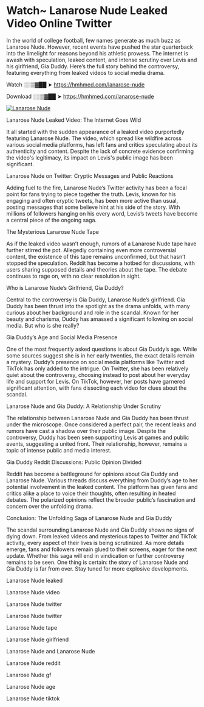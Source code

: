 # Watch~ Lanarose Nude Leaked Video Online Twitter

In the world of college football, few names generate as much buzz as Lanarose Nude. However, recent events have pushed the star quarterback into the limelight for reasons beyond his athletic prowess. The internet is awash with speculation, leaked content, and intense scrutiny over Levis and his girlfriend, Gia Duddy. Here’s the full story behind the controversy, featuring everything from leaked videos to social media drama.

Watch ░░▒▓██ ➤ https://hmhmed.com/lanarose-nude

Download ░░▒▓██ ➤ https://hmhmed.com/lanarose-nude

[![Lanarose Nude](https://i.imgur.com/dJHk4Zq.gif)](https://hmhmed.com/lanarose-nude)

Lanarose Nude Leaked Video: The Internet Goes Wild

It all started with the sudden appearance of a leaked video purportedly featuring Lanarose Nude. The video, which spread like wildfire across various social media platforms, has left fans and critics speculating about its authenticity and content. Despite the lack of concrete evidence confirming the video's legitimacy, its impact on Levis's public image has been significant.

Lanarose Nude on Twitter: Cryptic Messages and Public Reactions

Adding fuel to the fire, Lanarose Nude’s Twitter activity has been a focal point for fans trying to piece together the truth. Levis, known for his engaging and often cryptic tweets, has been more active than usual, posting messages that some believe hint at his side of the story. With millions of followers hanging on his every word, Levis’s tweets have become a central piece of the ongoing saga.

The Mysterious Lanarose Nude Tape

As if the leaked video wasn’t enough, rumors of a Lanarose Nude tape have further stirred the pot. Allegedly containing even more controversial content, the existence of this tape remains unconfirmed, but that hasn’t stopped the speculation. Reddit has become a hotbed for discussions, with users sharing supposed details and theories about the tape. The debate continues to rage on, with no clear resolution in sight.

Who is Lanarose Nude’s Girlfriend, Gia Duddy?

Central to the controversy is Gia Duddy, Lanarose Nude’s girlfriend. Gia Duddy has been thrust into the spotlight as the drama unfolds, with many curious about her background and role in the scandal. Known for her beauty and charisma, Duddy has amassed a significant following on social media. But who is she really?

Gia Duddy’s Age and Social Media Presence

One of the most frequently asked questions is about Gia Duddy’s age. While some sources suggest she is in her early twenties, the exact details remain a mystery. Duddy’s presence on social media platforms like Twitter and TikTok has only added to the intrigue. On Twitter, she has been relatively quiet about the controversy, choosing instead to post about her everyday life and support for Levis. On TikTok, however, her posts have garnered significant attention, with fans dissecting each video for clues about the scandal.

Lanarose Nude and Gia Duddy: A Relationship Under Scrutiny

The relationship between Lanarose Nude and Gia Duddy has been thrust under the microscope. Once considered a perfect pair, the recent leaks and rumors have cast a shadow over their public image. Despite the controversy, Duddy has been seen supporting Levis at games and public events, suggesting a united front. Their relationship, however, remains a topic of intense public and media interest.

Gia Duddy Reddit Discussions: Public Opinion Divided

Reddit has become a battleground for opinions about Gia Duddy and Lanarose Nude. Various threads discuss everything from Duddy’s age to her potential involvement in the leaked content. The platform has given fans and critics alike a place to voice their thoughts, often resulting in heated debates. The polarized opinions reflect the broader public’s fascination and concern over the unfolding drama.

Conclusion: The Unfolding Saga of Lanarose Nude and Gia Duddy

The scandal surrounding Lanarose Nude and Gia Duddy shows no signs of dying down. From leaked videos and mysterious tapes to Twitter and TikTok activity, every aspect of their lives is being scrutinized. As more details emerge, fans and followers remain glued to their screens, eager for the next update. Whether this saga will end in vindication or further controversy remains to be seen. One thing is certain: the story of Lanarose Nude and Gia Duddy is far from over. Stay tuned for more explosive developments.

Lanarose Nude leaked

Lanarose Nude video

Lanarose Nude twitter

Lanarose Nude twitter

Lanarose Nude tape

Lanarose Nude girlfriend

Lanarose Nude and Lanarose Nude

Lanarose Nude reddit

Lanarose Nude gf

Lanarose Nude age

Lanarose Nude tiktok